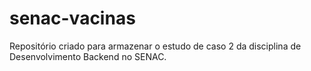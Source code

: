 # senac-vacinas
Repositório criado para armazenar o estudo de caso 2 da disciplina de Desenvolvimento Backend no SENAC.

